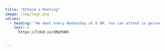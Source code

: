 ```yaml
---
title: "Attend a Meeting"
image: /img/logo.png
values:
  - heading: "We meet every Wednesday at 8 AM. You can attend in person at Tech Alpharetta • 925 North Point Pkwy. Suite 130 Alpharetta, GA 30005"
    text: >
      https://lnkd.in/dRqYU6h 

  
---
```

